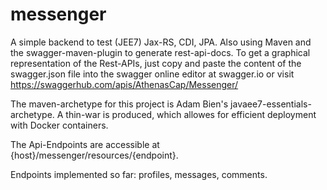 # messenger

A simple backend to test (JEE7) Jax-RS, CDI, JPA. Also using Maven and the swagger-maven-plugin to generate rest-api-docs.
To get a graphical representation of the Rest-APIs, just copy and paste the content of the swagger.json file into the swagger online editor at swagger.io or visit https://swaggerhub.com/apis/AthenasCap/Messenger/

The maven-archetype for this project is Adam Bien's javaee7-essentials-archetype.
A thin-war is produced, which allowes for efficient deployment with Docker containers.

The Api-Endpoints are accessible at {host}/messenger/resources/{endpoint}.

Endpoints implemented so far: profiles, messages, comments.

